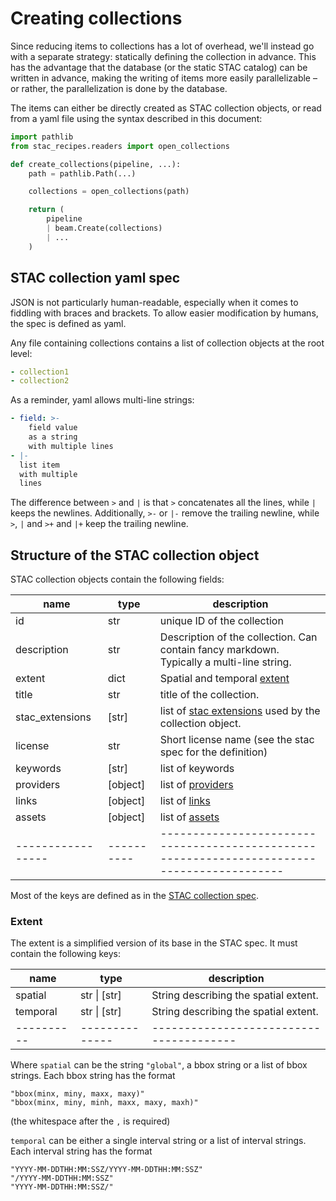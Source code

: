 # Creating collections

Since reducing items to collections has a lot of overhead, we'll instead go with a separate strategy: statically
defining the collection in advance. This has the advantage that the database (or the static STAC catalog) can be written
in advance, making the writing of items more easily parallelizable – or rather, the parallelization is done by the
database.

The items can either be directly created as STAC collection objects, or read from a yaml file using the syntax described in this document:

```python
import pathlib
from stac_recipes.readers import open_collections

def create_collections(pipeline, ...):
    path = pathlib.Path(...)

    collections = open_collections(path)

    return (
        pipeline
        | beam.Create(collections)
        | ...
    )
```

## STAC collection yaml spec

JSON is not particularly human-readable, especially when it comes to fiddling with braces and brackets. To allow easier
modification by humans, the spec is defined as yaml.

Any file containing collections contains a list of collection objects at the root level:

```yaml
- collection1
- collection2
```

As a reminder, yaml allows multi-line strings:

```yaml
- field: >-
    field value
    as a string
    with multiple lines
- |-
  list item
  with multiple
  lines
```

The difference between `>` and `|` is that `>` concatenates all the lines, while `|` keeps the newlines. Additionally,
`>-` or `|-` remove the trailing newline, while `>`, `|` and `>+` and `|+` keep the trailing newline.

## Structure of the STAC collection object

STAC collection objects contain the following fields:

| name              | type       | description                                                                                 |
| ----------------- | ---------- | ------------------------------------------------------------------------------------------- |
| id                | str        | unique ID of the collection                                                                 |
| description       | str        | Description of the collection. Can contain fancy markdown. Typically a multi-line string.   |
| extent            | dict       | Spatial and temporal [extent](#spatial-extent)                                              |
| title             | str        | title of the collection.                                                                    |
| stac_extensions   | [str]      | list of [stac extensions](#stac-extensions) used by the collection object.                  |
| license           | str        | Short license name (see the stac spec for the definition)                                   |
| keywords          | [str]      | list of keywords                                                                            |
| providers         | [object]   | list of [providers](#providers)                                                             |
| links             | [object]   | list of [links](#links)                                                                     |
| assets            | [object]   | list of [assets](#assets)                                                                   |
| ----------------- | ---------- | ------------------------------------------------------------------------------------------- |

Most of the keys are defined as in the [STAC collection spec](https://github.com/radiantearth/stac-spec/blob/master/collection-spec/collection-spec.md).

### Extent

The extent is a simplified version of its base in the STAC spec. It must contain the following keys:

| name       | type           | description                             |
| ---------- | -------------- | --------------------------------------- |
| spatial    | str \| [str]   | String describing the spatial extent.   |
| temporal   | str \| [str]   | String describing the spatial extent.   |
| ---------- | -------------- | --------------------------------------- |

Where `spatial` can be the string `"global"`, a bbox string or a list of bbox strings. Each bbox string has the format

```
"bbox(minx, miny, maxx, maxy)"
"bbox(minx, miny, minh, maxx, maxy, maxh)"
```

(the whitespace after the `,` is required)

`temporal` can be either a single interval string or a list of interval strings. Each interval string has the format

```
"YYYY-MM-DDTHH:MM:SSZ/YYYY-MM-DDTHH:MM:SSZ"
"/YYYY-MM-DDTHH:MM:SSZ"
"YYYY-MM-DDTHH:MM:SSZ/"
```
